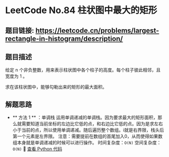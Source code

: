 # LeetCode No.84 柱状图中最大的矩形

## 题目链接: https://leetcode.cn/problems/largest-rectangle-in-histogram/description/

## 题目描述
给定 n 个非负整数，用来表示柱状图中各个柱子的高度。每个柱子彼此相邻，且宽度为 1 。

求在该柱状图中，能够勾勒出来的矩形的最大面积。

 
## 解题思路
- ** 方法 1 ** ：单调栈
运用单调递减的单调栈。因为要求最大的矩形面积，那么就需要知道当前坐标的左边比它低的点，和右边比它低的点。因为是求左右小于当前的点，所以使用单调递减。随后遍历整个数组。i就是右界限，栈头后第一个元素是左界限。
注意：需要提前在数组的首尾加入0，从而使得如果数组本身就是单调递减的时候可以进行操作。
时间复杂度：`O(N)`
空间复杂度：`O(N)` 
📌 [查看 Python 代码](../solutions/python/No_084_柱状图中最大的矩形.py)